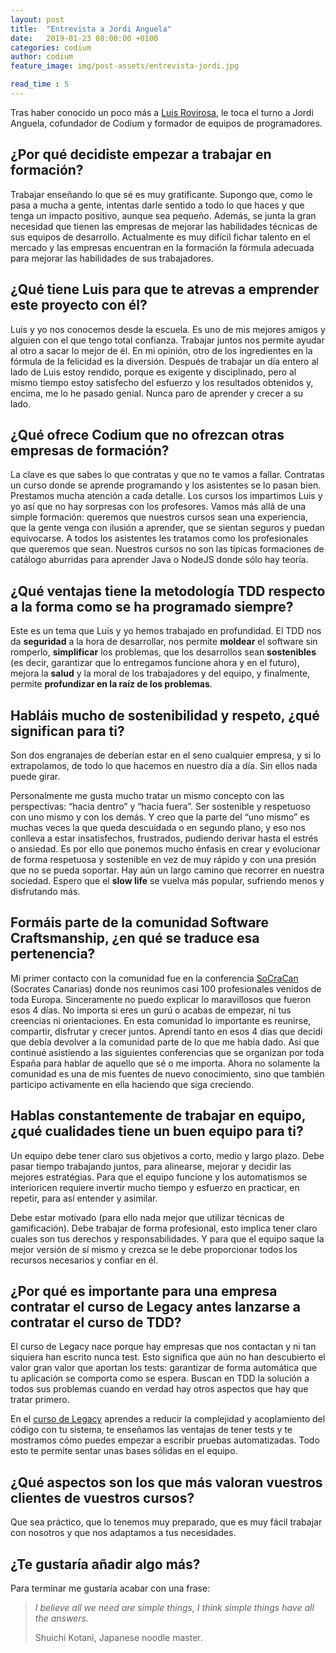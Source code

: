 ```yaml
---
layout: post
title:  "Entrevista a Jordi Anguela"
date:   2019-01-23 08:00:00 +0100
categories: codium
author: codium
feature_image: img/post-assets/entrevista-jordi.jpg

read_time : 5
---
```


Tras haber conocido un poco más a [Luis Rovirosa](2019-01_entrevista-a-luis-rovirosa), le toca el turno a Jordi Anguela, cofundador de Codium y formador de equipos de programadores.

## ¿Por qué decidiste empezar a trabajar en formación?

Trabajar enseñando lo que sé es muy gratificante. Supongo que, como le pasa a mucha a gente, intentas darle sentido a todo lo que haces y que tenga un impacto positivo, aunque sea pequeño. Además, se junta la gran necesidad que tienen las empresas de mejorar las habilidades técnicas de sus equipos de desarrollo. Actualmente es muy difícil fichar talento en el mercado y las empresas encuentran en la formación la fórmula adecuada para mejorar las habilidades de sus trabajadores.

## ¿Qué tiene Luis para que te atrevas a emprender este proyecto con él?
Luis y yo nos conocemos desde la escuela. Es uno de mis mejores amigos y alguien con el que tengo total confianza. Trabajar juntos nos permite ayudar al otro a sacar lo mejor de él. En mi opinión, otro de los ingredientes en la fórmula de la felicidad es la diversión. Después de trabajar un día entero al lado de Luis estoy rendido, porque es exigente y disciplinado, pero al mismo tiempo estoy satisfecho del esfuerzo y los resultados obtenidos y, encima, me lo he pasado genial. Nunca paro de aprender y crecer a su lado.

## ¿Qué ofrece Codium que no ofrezcan otras empresas de formación? 
La clave es que sabes lo que contratas y que no te vamos a fallar. Contratas un curso donde se aprende programando y los asistentes se lo pasan bien. Prestamos mucha atención a cada detalle. Los cursos los impartimos Luis y yo así que no hay sorpresas con los profesores. Vamos más allá de una simple formación: queremos que nuestros cursos sean una experiencia, que la gente venga con ilusión a aprender, que se sientan seguros y puedan equivocarse. A todos los asistentes les tratamos como los profesionales que queremos que sean. Nuestros cursos no son las típicas formaciones de catálogo aburridas para aprender Java o NodeJS donde sólo hay teoría.

## ¿Qué ventajas tiene la metodología TDD respecto a la forma como se ha programado siempre? 
Este es un tema que Luis y yo hemos trabajado en profundidad. El TDD nos da **seguridad** a la hora de desarrollar, nos permite **moldear** el software sin romperlo, **simplificar** los problemas, que los desarrollos sean **sostenibles** (es decir, garantizar que lo entregamos funcione ahora y en el futuro), mejora la **salud** y la moral de los trabajadores y del equipo, y finalmente, permite **profundizar en la raíz de los problemas**.

## Habláis mucho de  sostenibilidad y respeto, ¿qué significan para ti?
Son dos engranajes de deberían estar en el seno cualquier empresa, y si lo extrapolamos, de todo lo que hacemos en nuestro día a día. Sin ellos nada puede girar.

Personalmente me gusta mucho tratar un mismo concepto con las perspectivas: “hacia dentro” y “hacia fuera”. Ser sostenible y respetuoso con uno mismo y con los demás. Y creo que la parte del “uno mismo” es muchas veces la que queda descuidada o en segundo plano, y eso nos conlleva a estar insatisfechos, frustrados, pudiendo derivar hasta el estrés o ansiedad. Es por ello que ponemos mucho énfasis en crear y evolucionar de forma respetuosa y sostenible en vez de muy rápido y con una presión que no se pueda soportar. Hay aún un largo camino que recorrer en nuestra sociedad. Espero que el **slow life** se vuelva más popular, sufriendo menos y disfrutando más.

## Formáis parte de la comunidad Software Craftsmanship, ¿en qué se traduce esa pertenencia?
Mi primer contacto con la comunidad fue en la conferencia [SoCraCan](https://socracan.com/) (Socrates Canarias) donde nos reunimos casi 100 profesionales venidos de toda Europa. Sinceramente no puedo explicar lo maravillosos que fueron esos 4 días. No importa si eres un gurú o acabas de empezar, ni tus creencias ni orientaciones. En esta comunidad lo importante es reunirse, compartir, disfrutar y crecer juntos. Aprendí tanto en esos 4 días que decidí que debía devolver a la comunidad parte de lo que me había dado. Así que continué asistiendo a las siguientes conferencias que se organizan por toda España para hablar de aquello que sé o me importa. Ahora no solamente la comunidad es una de mis fuentes de nuevo conocimiento, sino que también participo activamente en ella haciendo que siga creciendo. 

## Hablas constantemente de trabajar en equipo, ¿qué cualidades tiene un buen equipo para ti?
Un equipo debe tener claro sus objetivos a corto, medio y largo plazo. Debe pasar tiempo trabajando juntos, para alinearse, mejorar y decidir las mejores estratégias. Para que el equipo funcione y los automatismos se interioricen requiere invertir mucho tiempo y esfuerzo en practicar, en repetir, para así entender y asimilar.

Debe estar motivado (para ello nada mejor que utilizar técnicas de gamificación). Debe trabajar de forma profesional, esto implica tener claro cuales son tus derechos y responsabilidades. Y para que el equipo saque la mejor versión de sí mismo y crezca se le debe proporcionar todos los recursos necesarios y confiar en él.

## ¿Por qué es importante para una empresa contratar el curso de Legacy antes  lanzarse a contratar el curso de TDD? 
El curso de Legacy nace porque hay empresas que nos contactan y ni tan siquiera han escrito nunca test. Esto significa que aún no han descubierto el valor gran valor que aportan los tests: garantizar de forma automática que tu aplicación se comporta como se espera. Buscan en TDD la solución a todos sus problemas cuando en verdad hay otros aspectos que hay que tratar primero.

En el [curso de Legacy](http://www.codium.team/curso-legacy-code.html) aprendes a reducir la complejidad y acoplamiento del código con tu sistema, te enseñamos las ventajas de tener tests y te mostramos cómo puedes empezar a escribir pruebas automatizadas. Todo esto te permite sentar unas bases sólidas en el equipo.

## ¿Qué aspectos son los que más valoran vuestros clientes de vuestros cursos?
Que sea práctico, que lo tenemos muy preparado, que es muy fácil trabajar con nosotros y que nos adaptamos a tus necesidades.

## ¿Te gustaría añadir algo más?
Para terminar me gustaría acabar con una frase: 

>_I believe all we need are simple things, I think simple things have all the answers._
>
>Shuichi Kotani, Japanese noodle master.
